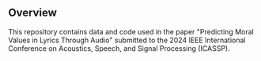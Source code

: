 ## Overview
This repository contains data and code used in the paper "Predicting Moral Values in Lyrics Through Audio" submitted to the 2024 IEEE International Conference on Acoustics, Speech, and Signal Processing (ICASSP).
